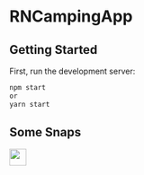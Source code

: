 # RNCampingApp
## Getting Started

First, run the development server:

```bash
npm start
or
yarn start
```

## Some Snaps
<img width="30" src="https://cdn-icons-png.flaticon.com/512/174/174855.png"/>

